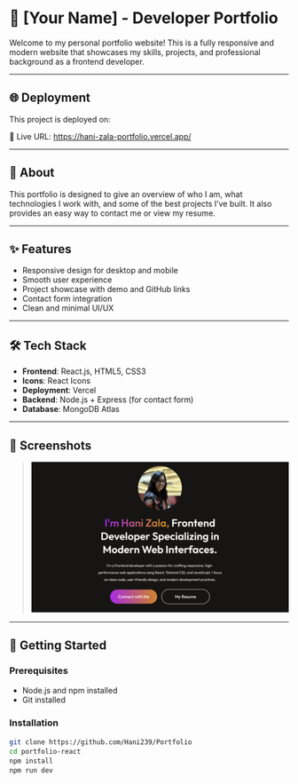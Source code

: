 # 💼 [Your Name] - Developer Portfolio

Welcome to my personal portfolio website! This is a fully responsive and modern website that showcases my skills, projects, and professional background as a frontend developer.

---

## 🌐 Deployment

This project is deployed on:

🔗 Live URL: https://hani-zala-portfolio.vercel.app/

---

## 📖 About

This portfolio is designed to give an overview of who I am, what technologies I work with, and some of the best projects I’ve built. It also provides an easy way to contact me or view my resume.

---

## ✨ Features

- Responsive design for desktop and mobile
- Smooth user experience
- Project showcase with demo and GitHub links
- Contact form integration
- Clean and minimal UI/UX

---

## 🛠 Tech Stack

- **Frontend**: React.js, HTML5, CSS3
- **Icons**: React Icons
- **Deployment**: Vercel
- **Backend**: Node.js + Express (for contact form)
- **Database**: MongoDB Atlas

---

## 📸 Screenshots

> ![Portfolio Screenshot](./src/assets/portfolio-home.png)

---

## 🚀 Getting Started

### Prerequisites

- Node.js and npm installed
- Git installed

### Installation

```bash
git clone https://github.com/Hani239/Portfolio
cd portfolio-react
npm install
npm run dev

